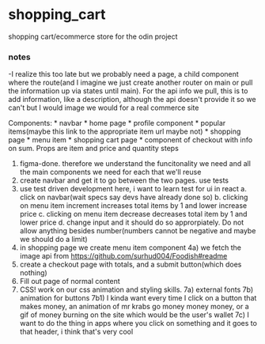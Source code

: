 # shopping_cart
shopping cart/ecommerce store for the odin project

### notes
-I realize this too late but we probably need a page, a child component
where the route(and I imagine we just create another router on main or pull
the informatiion up via states until main). For the api info we pull,
this is to add information, like a description, although the api doesn't provide it
so we can't but I would image we would for a real commerce site

Components:
    * navbar
    * home page 
        * profile component
        * popular items(maybe this link to the appropriate item url maybe not)
    * shopping page
        * menu item
    * shopping cart page
        * component of checkout with info on sum. Props are item and price and quantity
steps
1) figma-done. therefore we understand the funcitonality we need and all the main components we need for each that we'll reuse
2) create navbar and get it to go between the two pages. use tests
3) use test driven development here, i want to learn test for ui in react
    a. click on navbar(wait specs say devs have already done so)
    b. clicking on menu item increment increases total items by 1 and lower increase price
    c. clicking on menu item decrease decreases total item by 1 and lower price
    d. change input and it should do so approrpiately. Do not allow anything besides number(numbers cannot be negative and maybe we should do a limit)
4) in shopping page we create menu item component
4a) we fetch the image api from https://github.com/surhud004/Foodish#readme
5) create a checkout page with totals, and a submit button(which does nothing)
6) Fill out page of normal content
7) CSS! work on our css animation and styling skills.
7a) external fonts
7b) animation for buttons
    7b1) I kinda want every time I click on a button that makes money, an animation of 
        mr krabs go money money money, or a gif of money burning on the site which 
        would be the user's wallet
7c) I want to do the thing in apps where you click on something and it goes to that header, i think that's very cool

